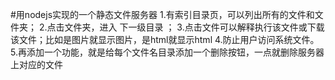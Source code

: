 #用nodejs实现的一个静态文件服务器
1.有索引目录页，可以列出所有的文件和文件夹；
2.点击文件夹，进入 下一级目录 ；
3.点击文件可以解释执行该文件或下载该文件；比如是图片就显示图片，是html就显示html
4.防止用户访问系统文件。
5.再添加一个功能，就是给每个文件名目录添加一个删除按钮，一点就删除服务器上对应的文件